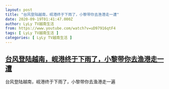 ```yaml
---
layout: post
title: "台风登陆越南，岘港终于下雨了，小黎带你去渔港走一遭"
date: 2020-09-19T01:41:47.000Z
author: LyLy TV越南生活
from: https://www.youtube.com/watch?v=uD97916qtF4
tags: [ LyLy TV越南生活 ]
categories: [ LyLy TV越南生活 ]
---
```

<!--1600479707000-->
[台风登陆越南，岘港终于下雨了，小黎带你去渔港走一遭](https://www.youtube.com/watch?v=uD97916qtF4)
------

<div>
台风登陆越南，岘港终于下雨了，小黎带你去渔港走一遍
</div>
